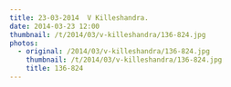```yaml
---
title: 23-03-2014  V Killeshandra.
date: 2014-03-23 12:00
thumbnail: /t/2014/03/v-killeshandra/136-824.jpg
photos:
  - original: /2014/03/v-killeshandra/136-824.jpg
    thumbnail: /t/2014/03/v-killeshandra/136-824.jpg
    title: 136-824
---
```

